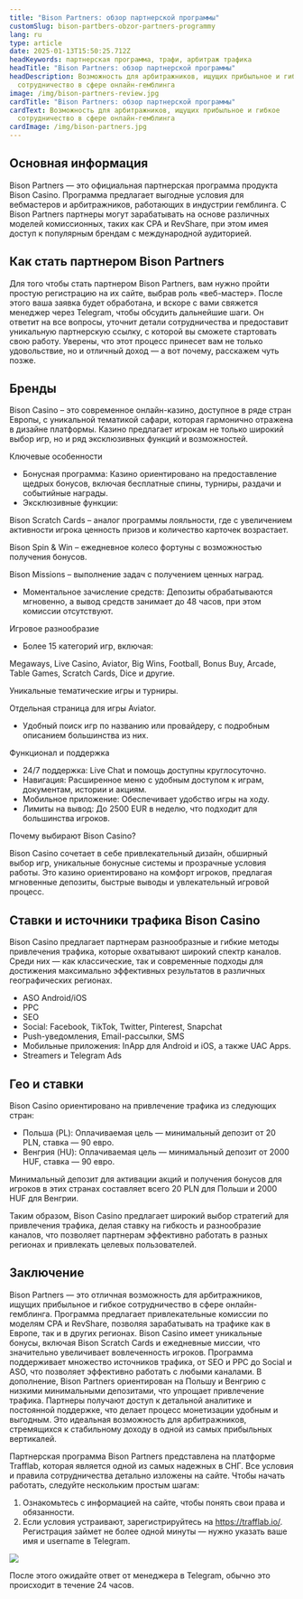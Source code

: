 ```yaml
---
title: "Bison Partners: обзор партнерской программы"
customSlug: bison-partbers-obzor-partners-programmy
lang: ru
type: article
date: 2025-01-13T15:50:25.712Z
headKeywords: партнерская программа, трафи, арбитраж трафика
headTitle: "Bison Partners: обзор партнерской программы"
headDescription: Возможность для арбитражников, ищущих прибыльное и гибкое
  сотрудничество в сфере онлайн-гемблинга
image: /img/bison-partners-review.jpg
cardTitle: "Bison Partners: обзор партнерской программы"
cardText: Возможность для арбитражников, ищущих прибыльное и гибкое
  сотрудничество в сфере онлайн-гемблинга
cardImage: /img/bison-partners.jpg
---
```

## Основная информация 

Bison Partners — это официальная партнерская программа продукта Bison Casino. Программа предлагает выгодные условия для вебмастеров и арбитражников, работающих в индустрии гемблинга. С Bison Partners партнеры могут зарабатывать на основе различных моделей комиссионных, таких как CPA и RevShare, при этом имея доступ к популярным брендам с международной аудиторией.

## Как стать партнером Bison Partners

Для того чтобы стать партнером Bison Partners, вам нужно пройти простую регистрацию на их сайте, выбрав роль «веб-мастер». После этого ваша заявка будет обработана, и вскоре с вами свяжется менеджер через Telegram, чтобы обсудить дальнейшие шаги. Он ответит на все вопросы, уточнит детали сотрудничества и предоставит уникальную партнерскую ссылку, с которой вы сможете стартовать свою работу. Уверены, что этот процесс принесет вам не только удовольствие, но и отличный доход — а вот почему, расскажем чуть позже.

## Бренды

Bison Casino – это современное онлайн-казино, доступное в ряде стран Европы, с уникальной тематикой сафари, которая гармонично отражена в дизайне платформы. Казино предлагает игрокам не только широкий выбор игр, но и ряд эксклюзивных функций и возможностей.

Ключевые особенности

* Бонусная программа: Казино ориентировано на предоставление щедрых бонусов, включая бесплатные спины, турниры, раздачи и событийные награды.
* Эксклюзивные функции:

Bison Scratch Cards – аналог программы лояльности, где с увеличением активности игрока ценность призов и количество карточек возрастает.

Bison Spin & Win – ежедневное колесо фортуны с возможностью получения бонусов.

Bison Missions – выполнение задач с получением ценных наград.

* Моментальное зачисление средств: Депозиты обрабатываются мгновенно, а вывод средств занимает до 48 часов, при этом комиссии отсутствуют.

Игровое разнообразие

* Более 15 категорий игр, включая:

Megaways, Live Casino, Aviator, Big Wins, Football, Bonus Buy, Arcade, Table Games, Scratch Cards, Dice и другие.

Уникальные тематические игры и турниры.

Отдельная страница для игры Aviator.

* Удобный поиск игр по названию или провайдеру, с подробным описанием большинства из них.

Функционал и поддержка

* 24/7 поддержка: Live Chat и помощь доступны круглосуточно.
* Навигация: Расширенное меню с удобным доступом к играм, документам, истории и акциям.
* Мобильное приложение: Обеспечивает удобство игры на ходу.
* Лимиты на вывод: До 2500 EUR в неделю, что подходит для большинства игроков.

Почему выбирают Bison Casino?

Bison Casino сочетает в себе привлекательный дизайн, обширный выбор игр, уникальные бонусные системы и прозрачные условия работы. Это казино ориентировано на комфорт игроков, предлагая мгновенные депозиты, быстрые выводы и увлекательный игровой процесс.

## Ставки и источники трафика Bison Casino

Bison Casino предлагает партнерам разнообразные и гибкие методы привлечения трафика, которые охватывают широкий спектр каналов. Среди них — как классические, так и современные подходы для достижения максимально эффективных результатов в различных географических регионах.

* ASO Android/iOS 
* PPC
* SEO
* Social: Facebook, TikTok, Twitter, Pinterest, Snapchat
* Push-уведомления, Email-рассылки, SMS
* Мобильные приложения: InApp для Android и iOS, а также UAC Apps.
* Streamers и Telegram Ads

## Гео и ставки

Bison Casino ориентировано на привлечение трафика из следующих стран:

* Польша (PL): Оплачиваемая цель — минимальный депозит от 20 PLN, ставка — 90 евро.
* Венгрия (HU): Оплачиваемая цель — минимальный депозит от 2000 HUF, ставка — 90 евро.

Минимальный депозит для активации акций и получения бонусов для игроков в этих странах составляет всего 20 PLN для Польши и 2000 HUF для Венгрии.

Таким образом, Bison Casino предлагает широкий выбор стратегий для привлечения трафика, делая ставку на гибкость и разнообразие каналов, что позволяет партнерам эффективно работать в разных регионах и привлекать целевых пользователей.

## Заключение 

Bison Partners — это отличная возможность для арбитражников, ищущих прибыльное и гибкое сотрудничество в сфере онлайн-гемблинга. Программа предлагает привлекательные комиссии по моделям CPA и RevShare, позволяя зарабатывать на трафике как в Европе, так и в других регионах. Bison Casino имеет уникальные бонусы, включая Bison Scratch Cards и ежедневные миссии, что значительно увеличивает вовлеченность игроков. Программа поддерживает множество источников трафика, от SEO и PPC до Social и ASO, что позволяет эффективно работать с любыми каналами. В дополнение, Bison Partners ориентирован на Польшу и Венгрию с низкими минимальными депозитами, что упрощает привлечение трафика. Партнеры получают доступ к детальной аналитике и постоянной поддержке, что делает процесс монетизации удобным и выгодным. Это идеальная возможность для арбитражников, стремящихся к стабильному доходу в одной из самых прибыльных вертикалей.



Партнерская программа Bison Partners представлена на платформе Trafflab, которая является одной из самых надежных в СНГ. Все условия и правила сотрудничества детально изложены на сайте. Чтобы начать работать, следуйте нескольким простым шагам:

1. Ознакомьтесь с информацией на сайте, чтобы понять свои права и обязанности.
2. Если условия устраивают, зарегистрируйтесь на <https://trafflab.io/>. Регистрация займет не более одной минуты — нужно указать ваше имя и username в Telegram.

![](https://lh7-rt.googleusercontent.com/docsz/AD_4nXdqj3yEUZo55p3-Ws2o3VM_lTzJV0kuIaOwf4v3H71r78f-v27CZGI3-QOwnvTwSlCv9ZY6C3VF1vn4GqB8qPvc5Ub6OTWFB2G14qEufjnIMdRQRHWILxxVXtxuewq9wqlxA9HO?key=gj9err61L45PzJRwf5IHAdGc)

После этого ожидайте ответ от менеджера в Telegram, обычно это происходит в течение 24 часов.